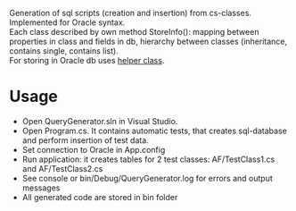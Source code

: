 Generation of sql scripts (creation and insertion) from cs-classes. Implemented for Oracle syntax.  
Each class described by own method StoreInfo(): mapping between properties in class and fields in db, hierarchy between classes (inheritance, contains single, contains list).  
For storing in Oracle db uses [helper class](https://github.com/miptleha/cs-ora-dblayer).

# Usage
- Open QueryGenerator.sln in Visual Studio. 
- Open Program.cs. It contains automatic tests, that creates sql-database and perform insertion of test data.
- Set connection to Oracle in App.config
- Run application: it creates tables for 2 test classes: AF/TestClass1.cs and AF/TestClass2.cs
- See console or bin/Debug/QueryGenerator.log for errors and output messages
- All generated code are stored in bin folder
